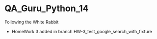 # QA_Guru_Python_14
Following the White Rabbit 

- HomeWork 3 added in branch HW-3_test_google_search_with_fixture
